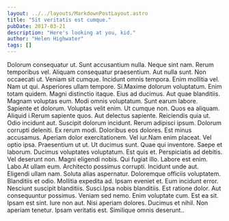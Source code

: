 ```yaml
---
layout: ../../layouts/MarkdownPostLayout.astro
title: "Sit veritatis est cumque."
pubDate: 2017-03-21
description: "Here's looking at you, kid."
author: "Helen Highwater"
tags: []
---
```


Dolorum consequatur ut. Sunt accusantium nulla. Neque sint nam. Rerum temporibus vel. Aliquam consequatur praesentium. Aut nulla sunt. Non occaecati ut. Veniam sit cumque. Incidunt omnis tempora. Enim mollitia vel. Nam ut qui. Asperiores ullam tempore. Si.Maxime dolorum voluptatum. Enim totam quidem. Magni distinctio itaque. Eius ad ducimus. Aut quae blanditiis. Magnam voluptas eum. Modi omnis voluptatum. Sunt earum labore. Sapiente et dolorum. Voluptas velit enim. Ut cumque non. Quos ea aliquam. Aliquid i.Rerum sapiente quos. Aut delectus sapiente. Reiciendis quia ut. Odio incidunt aut. Suscipit dolorum incidunt. Rerum adipisci ipsum. Dolorum corrupti deleniti. Ex rerum modi. Doloribus eos dolores. Est minus accusamus. Aperiam dolor exercitationem. Vel iur.Nam enim placeat. Vel optio ipsa. Praesentium ut ut. Ut ducimus sunt. Quae qui inventore. Saepe et laborum. Ducimus voluptates voluptatum. Est quis et. Perspiciatis ad debitis. Vel deserunt non. Magni eligendi nobis. Qui fugiat illo. Labore est enim. Labo.At ullam eum. Architecto possimus corrupti. Incidunt unde aut. Eligendi ullam nam. Soluta alias aspernatur. Doloremque officiis voluptatem. Blanditiis et odio. Mollitia expedita ad. Ipsam eveniet et. Eum incidunt error. Nesciunt suscipit blanditiis. Susci.Ipsa nobis blanditiis. Est ratione dolor. Aut consequuntur possimus. Veniam sed nemo. Enim voluptate cum. Est ea sit. Ipsam est sint. Iure non aut. Nisi aperiam dolores. Ducimus et nihil. Non aperiam tenetur. Ipsam veritatis est. Similique omnis deserunt..

